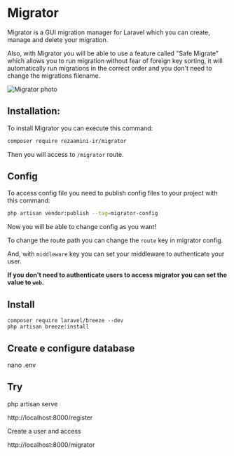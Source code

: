 # Migrator
Migrator is a GUI migration manager for Laravel which you can create, manage and delete your migration.

Also, with Migrator you will be able to use a feature called "Safe Migrate" which allows you to run migration without fear of foreign key sorting, it will automatically run migrations in the correct order and you don't need to change the migrations filename.

![Migrator photo](https://user-images.githubusercontent.com/86796762/148734667-b50955b3-e8d8-4a6d-8057-8a1c293eb75a.png)
## Installation:

To install Migrator you can execute this command:
```bash
composer require rezaamini-ir/migrator
```

Then you will access to `/migrator` route.

## Config
To access config file you need to publish config files to your project with this command:
```bash
php artisan vendor:publish --tag=migrator-config
```

Now you will be able to change config as you want!

To change the route path you can change the `route` key in migrator config.

And, with `middleware` key you can set your middleware to authenticate your user.

**If you don't need to authenticate users to access migrator you can set the value to `web`.**

## Install
```
composer require laravel/breeze --dev
php artisan breeze:install
```
## Create e configure database

nano .env

## Try

php artisan serve

http://localhost:8000/register

Create a user and access

http://localhost:8000/migrator


